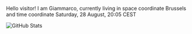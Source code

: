 Hello visitor! I am Giammarco, currently living in space coordinate Brussels and time coordinate Saturday, 28 August, 20:05 CEST

![GitHub Stats](https://github-readme-stats.vercel.app/api?username=grcasanova)
